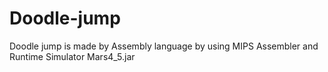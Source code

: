 # Doodle-jump

Doodle jump is made by Assembly language by using MIPS Assembler and Runtime Simulator Mars4_5.jar
